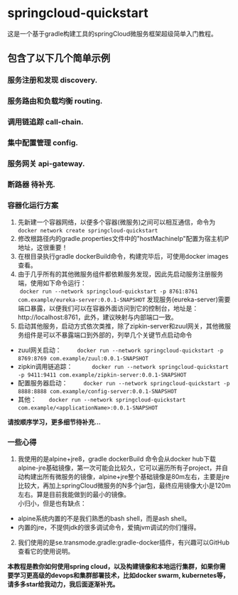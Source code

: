# springcloud-quickstart
这是一个基于gradle构建工具的springCloud微服务框架超级简单入门教程。

## 包含了以下几个简单示例
### 服务注册和发现 discovery.
### 服务路由和负载均衡 routing.
### 调用链追踪 call-chain.
### 集中配置管理 config.
### 服务网关 api-gateway.
### 断路器 待补充.
### 容器化运行方案
1. 先新建一个容器网络，以便多个容器(微服务)之间可以相互通信，命令为<br/>
```docker network create springcloud-quickstart```        
2. 修改根路径内的gradle.properties文件中的"hostMachineIp"配置为宿主机IP地址，这很重要！          
3. 在根目录执行gradle dockerBuild命令，构建完毕后，可使用docker images查看。           
4. 由于几乎所有的其他微服务组件都依赖服务发现，因此先启动服务注册服务端，使用如下命令运行：<br/> 
  ```docker run --network springcloud-quickstart -p 8761:8761 com.example/eureka-server:0.0.1-SNAPSHOT```
发现服务(eureka-server)需要端口暴露，以便我们可以在容器外面访问到它的控制台，地址是：http://localhost:8761，此外，建议映射与内部端口一致。           
5. 启动其他服务，启动方式依次类推，除了zipkin-server和zuul网关，其他微服务组件是可以不暴露端口到外部的，列举几个关键节点启动命令       
  * zuul网关启动：        
  ```docker run --network springcloud-quickstart -p 8769:8769 com.example/zuul:0.0.1-SNAPSHOT```            
  * zipkin调用链追踪：          
  ```docker run --network springcloud-quickstart -p 9411:9411 com.example/zipkin-server:0.0.1-SNAPSHOT```           
  * 配置服务器启动：        
  ```docker run --network springcloud-quickstart -p 8888:8888 com.example/config-server:0.0.1-SNAPSHOT```          
  * 其他：       
  ```docker run --network springcloud-quickstart com.example/<applicationName>:0.0.1-SNAPSHOT```        

**请按顺序学习，更多细节待补充...** 
### 一些心得
1. 我使用的是alpine+jre8，gradle dockerBuild 命令会从docker hub下载alpine-jre基础镜像，第一次可能会比较久，它可以遍历所有子project，并自动构建出所有微服务的镜像，alpine+jre整个基础镜像是80m左右，主要是jre比较大，再加上springCloud微服务的N多个jar包，最终应用镜像大小是120m左右。算是目前我能做到的最小的镜像。  
小归小，但是也有缺点：
* alpine系统内置的不是我们熟悉的bash shell，而是ash shell。
* 内置的jre，不提供jdk的很多调试命令，爱搞jvm调试的你们懂得。<br/>
2. 我们使用的是se.transmode.gradle:gradle-docker插件，有兴趣可以GitHub查看它的使用说明。<br/>

**本教程是教你如何使用spring cloud，以及构建镜像和本地运行集群，如果你需要学习更高级的devops和集群部署技术，比如docker swarm, kubernetes等，请多多star给我动力，我后面逐渐补充。**
